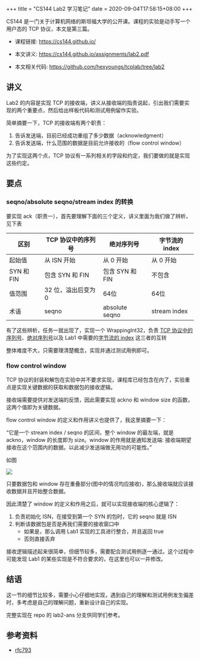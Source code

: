 +++
title = "CS144 Lab2 学习笔记"
date = 2020-09-04T17:58:15+08:00
+++

CS144 是一门关于计算机网络的斯坦福大学的公开课。课程的实验是动手写一个用户态的 TCP 协议，本文是第三篇。

- 课程链接: https://cs144.github.io/

- 本文讲义: https://cs144.github.io/assignments/lab2.pdf

- 本文相关代码: https://github.com/hexyoungs/tcplab/tree/lab2

<!-- more -->

## 讲义

Lab2 的内容是实现 TCP 的接收端，讲义从接收端的指责说起，引出我们需要实现的两个重要点，然后给出样板代码和测试用例留作实验。

简单摘要一下，TCP 的接收端有两个职责：

1. 告诉发送端，目前已经成功重组了多少数据（acknowledgment）
2. 告诉发送端，什么范围的数据是目前允许接收的（flow control window）

为了实现这两个点，TCP 协议有一系列相关的字段和约定，我们要做的就是实现这些约定。

## 要点

### seqno/absolute seqno/stream index 的转换

要实现 ack（职责一），首先要理解下面的三个定义，讲义里面为我们做了辨析，见下表

|区别|TCP 协议中的序列号|绝对序列号|字节流的 index|
| --- | --- | --- | --- |
| 起始值 | 从 ISN 开始 | 从 0 开始 | 从 0 开始|
| SYN 和 FIN | 包含 SYN 和 FIN | 包含 SYN 和 FIN | 不包含|
| 值范围 | 32 位，溢出后变为 0 | 64位 | 64位 |
| 术语 | seqno | absolute seqno | stream index |

有了这些辨析，任务一就出现了，实现一个 WrappingInt32，负责 <u>TCP 协议中的序列号</u>、<u>绝对序列号</u>以及 Lab1 中需要的<u>字节流的 index</u> 这三者的互转

整体难度不大，只需要理清楚概念，实现并通过测试用例即可。

### flow control window

TCP 协议的封装和解包在实验中并不要求实现，课程库已经包含在内了，实验重点是实现关键数据的获取和数据包的接收逻辑。

接收端需要提供对发送端的反馈，因此需要实现 ackno 和 window size 的函数，这两个值即为关键数据。

flow control window 的定义和作用讲义也提供了，我这里摘要一下：

“它是一个 stream index / seqno 的区间，整个 window 的最左端，就是 ackno，window 的长度即为 size。window 的作用就是通知发送端: 接收端期望接收在这个范围内的数据。以此减少发送端做无用功的可能性。”

如图

![](https://i.imgur.com/gfqzVDI.png)

只要数据包和 window 存在重叠部分(图中的情况均应接收)，那么接收端就应该接收数据并且开始整合数据。

因此清楚了 window 的定义和作用之后，就可以实现接收端的核心逻辑了：

1. 负责初始化 ISN，在接受到第一个 SYN 的包时，它的 seqno 就是 ISN
2. 判断该数据包是否是再我们需要的接收窗口中
    - 如果是，那么调用 Lab1 实现的工具进行整合，并且返回 true
    - 否则直接丢弃

接收逻辑描述起来很简单，但细节较多，需要配合测试用例逐一通过。这个过程中可能发现 Lab1 的某些实现是不符合要求的，在这里也可以一并修改。

## 结语

这一节的细节比较多，需要小心仔细地实现，遇到自己的理解和测试用例发生偏差时，多考虑是自己的理解问题，重新设计自己的实现。

完整实现在 repo 的 lab2-ans 分支供同学们参考。

## 参考资料

- [rfc793](https://tools.ietf.org/html/rfc793)



